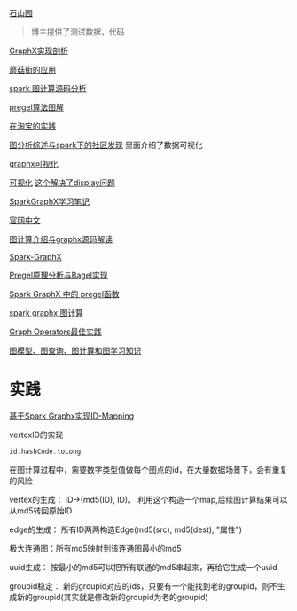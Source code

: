 [石山园](https://www.cnblogs.com/shishanyuan/p/4699644.html)

> 博主提供了测试数据，代码

[GraphX实现剖析](https://www.cnblogs.com/hseagle/p/3777494.html)

[蘑菇街的应用](https://codechina.gitcode.host/programmer/2016/51-programmer-2016.html)

[spark 图计算源码分析](https://endymecy.gitbooks.io/spark-graphx-source-analysis/content/)

[pregel算法图解](https://cxybb.com/article/BigData_Hobert/109089865)

[在淘宝的实践](https://www.shuzhiduo.com/A/kPzOO2b3zx/)

[图分析综述与spark下的社区发现](http://limuzhi.com/2019/07/24/graph-algorithm-community-detection/) 里面介绍了数据可视化

[graphx可视化](http://www.demodashi.com/demo/10644.html)

[可视化](https://cloud.tencent.com/developer/article/1585192?from=article.detail.1482996)  [这个解决了display问题](https://stackoverflow.com/questions/72103352/graphstream-no-valid-display-found)

[SparkGraphX学习笔记](https://blog.csdn.net/qq_34531825/article/details/52324905?utm_medium=distribute.pc_relevant.none-task-blog-2%7Edefault%7ECTRLIST%7Edefault-1.no_search_link&depth_1-utm_source=distribute.pc_relevant.none-task-blog-2%7Edefault%7ECTRLIST%7Edefault-1.no_search_link)

[官网中文](https://endymecy.gitbooks.io/spark-programming-guide-zh-cn/content/graphx-programming-guide/)

[图计算介绍与graphx源码解读](https://mp.weixin.qq.com/s/hiyTxACFSZH1PcjV8KWNTA)

[Spark-GraphX](https://blog.csdn.net/lxk199266/article/details/117301258)

[Pregel原理分析与Bagel实现](https://lanechen.gitbooks.io/spark-dig-and-buried/content/spark/pregel-bagel.html)

[Spark GraphX 中的 pregel函数](https://blog.csdn.net/hanweileilei/article/details/89764466)

[spark graphx 图计算](https://www.jianshu.com/p/ad5cedc30ba4)

[Graph Operators最佳实践](https://codeantenna.com/a/elXMSgEXpn)

[图模型、图查询、图计算和图学习知识](https://cloud.tencent.com/developer/inventory/11419/article/1779857)

# 实践

[基于Spark Graphx实现ID-Mapping](https://cloud.tencent.com/developer/article/1719468)

vertexID的实现

```scala
id.hashCode.toLong
```

在图计算过程中，需要数字类型值做每个图点的id，在大量数据场景下，会有重复的风险

vertex的生成： ID->(md5(ID), ID)。 利用这个构造一个map,后续图计算结果可以从md5转回原始ID

edge的生成： 所有ID两两构造Edge(md5(src), md5(dest), "属性")

极大连通图：所有md5映射到该连通图最小的md5

uuid生成： 按最小的md5可以把所有联通的md5串起来，再给它生成一个uuid

groupid稳定：
新的groupid对应的ids，只要有一个能找到老的groupid，则不生成新的groupid(其实就是修改新的groupid为老的groupid)